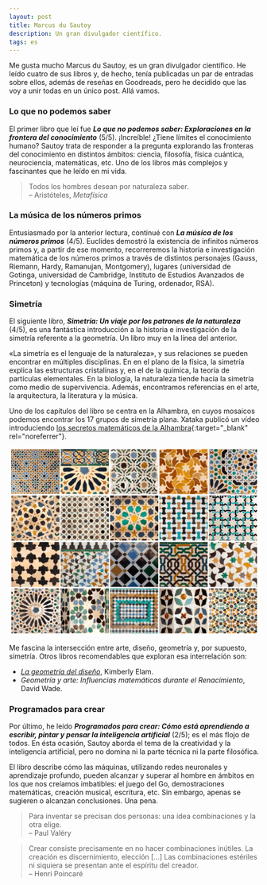 ```yaml
---
layout: post
title: Marcus du Sautoy
description: Un gran divulgador científico.
tags: es
---
```


Me gusta mucho Marcus du Sautoy, es un gran divulgador científico. He leído
cuatro de sus libros y, de hecho, tenía publicadas un par de entradas sobre
ellos, además de reseñas en Goodreads, pero he decidido que las voy a unir
todas en un único post. Allá vamos.


### Lo que no podemos saber

El primer libro que leí fue ***Lo que no podemos saber: Exploraciones en la
frontera del conocimiento*** (5/5). ¡Increíble! ¿Tiene límites el conocimiento
humano?  Sautoy trata de responder a la pregunta explorando las fronteras del
conocimiento en distintos ámbitos: ciencia, filosofía, física cuántica,
neurociencia, matemáticas, etc. Uno de los libros más complejos y fascinantes
que he leído en mi vida.

> Todos los hombres desean por naturaleza saber.  
> – Aristóteles, *Metafísica*


### La música de los números primos

Entusiasmado por la anterior lectura, continué con ***La música de los números
primos*** (4/5). Euclides demostró la existencia de infinitos números primos y,
a partir de ese momento, recorreremos la historia e investigación matemática de
los números primos a través de distintos personajes (Gauss, Riemann, Hardy,
Ramanujan, Montgomery), lugares (universidad de Gotinga, universidad de
Cambridge, Instituto de Estudios Avanzados de Princeton) y tecnologías (máquina
de Turing, ordenador, RSA).


### Simetría

El siguiente libro, ***Simetría: Un viaje por los patrones de la
naturaleza*** (4/5), es una fantástica introducción a la historia e investigación de la
simetría referente a la geometría. Un libro muy en la línea del anterior.

«La simetría es el lenguaje de la naturaleza», y sus relaciones se pueden
encontrar en múltiples disciplinas. En en el plano de la física, la simetría
explica las estructuras cristalinas y, en el de la química, la teoría de
partículas elementales. En la biología, la naturaleza tiende hacia la simetría
como medio de supervivencia.  Además, encontramos referencias en el arte, la
arquitectura, la literatura y la música.

Uno de los capítulos del libro se centra en la Alhambra, en cuyos mosaicos
podemos encontrar los 17 grupos de simetría plana. Xataka publicó un vídeo
introduciendo [los secretos matemáticos de la Alhambra][4]{:target="_blank" rel="noreferrer"}.

![Simatría en la Alhambra][1]

Me fascina la intersección entre arte, diseño, geometría y, por supuesto,
simetría. Otros libros recomendables que exploran esa interrelación son:
- [*La geometría del diseño*][3], Kimberly Elam.
- *Geometría y arte: Influencias matemáticas durante el Renacimiento*, David Wade.


### Programados para crear

Por último, he leído ***Programados para crear: Cómo está aprendiendo a
escribir, pintar y pensar la inteligencia artificial*** (2/5); es el más flojo
de todos. En ésta ocasión, Sautoy aborda el tema de la creatividad y la
inteligencia artificial, pero no domina ni la parte técnica ni la parte
filosófica.

El libro describe cómo las máquinas, utilizando redes neuronales y aprendizaje
profundo, pueden alcanzar y superar al hombre en ámbitos en los que nos
creíamos imbatibles: el juego del Go, demostraciones matemáticas, creación
musical, escritura, etc. Sin embargo, apenas se sugieren o alcanzan
conclusiones. Una pena.

> Para inventar se precisan dos personas: una idea combinaciones y la otra elige.  
> – Paul Valéry

> Crear consiste precisamente en no hacer combinaciones inútiles. La creación es
> discernimiento, elección [...] Las combinaciones estériles ni siquiera se
> presentan ante el espíritu del creador.  
> – Henri Poincaré


[1]: /assets/images/posts/alhambra-simetria.png
[3]: /la-geometria-del-diseno/
[4]: https://youtu.be/d0VGhwtITO4
